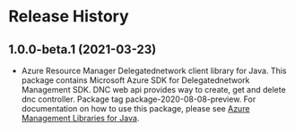 # Release History

## 1.0.0-beta.1 (2021-03-23)

- Azure Resource Manager Delegatednetwork client library for Java. This package contains Microsoft Azure SDK for Delegatednetwork Management SDK. DNC web api provides way to create, get and delete dnc controller. Package tag package-2020-08-08-preview. For documentation on how to use this package, please see [Azure Management Libraries for Java](https://aka.ms/azsdk/java/mgmt).
